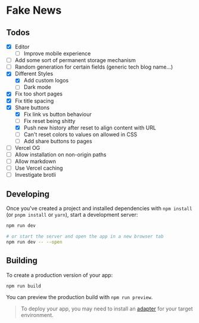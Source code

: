 # Fake News

## Todos

- [x] Editor
  - [ ] Improve mobile experience
- [ ] Add some sort of permanent storage mechanism
- [ ] Random generation for certain fields (generic tech blog name...)
- [x] Different Styles
  - [x] Add custom logos
  - [ ] Dark mode
- [x] Fix too short pages
- [x] Fix title spacing 
- [x] Share buttons
  - [x] Fix link vs button behaviour
  - [ ] Fix reset being shitty
   - [x] Push new history after reset to align content with URL
   - [ ] Can't reset colors to values on allowed in CSS
  - [ ] Add share buttons to pages
- [ ] Vercel OG
- [ ] Allow installation on non-origin paths
- [ ] Allow markdown
- [ ] Use Vercel caching
- [ ] Investigate brotli

## Developing

Once you've created a project and installed dependencies with `npm install` (or `pnpm install` or `yarn`), start a development server:

```bash
npm run dev

# or start the server and open the app in a new browser tab
npm run dev -- --open
```

## Building

To create a production version of your app:

```bash
npm run build
```

You can preview the production build with `npm run preview`.

> To deploy your app, you may need to install an [adapter](https://kit.svelte.dev/docs/adapters) for your target environment.
